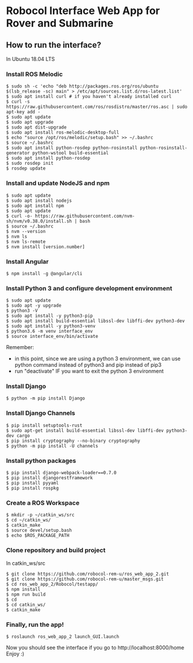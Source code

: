 # Robocol Interface Web App for Rover and Submarine
## How to run the interface?
In Ubuntu 18.04 LTS
### Install ROS Melodic
```console
$ sudo sh -c 'echo "deb http://packages.ros.org/ros/ubuntu $(lsb_release -sc) main" > /etc/apt/sources.list.d/ros-latest.list'
$ sudo apt install curl # if you haven't already installed curl
$ curl -s https://raw.githubusercontent.com/ros/rosdistro/master/ros.asc | sudo apt-key add -
$ sudo apt update
$ sudo apt upgrade
$ sudo apt dist-upgrade
$ sudo apt install ros-melodic-desktop-full
$ echo "source /opt/ros/melodic/setup.bash" >> ~/.bashrc
$ source ~/.bashrc
$ sudo apt install python-rosdep python-rosinstall python-rosinstall-generator python-wstool build-essential
$ sudo apt install python-rosdep
$ sudo rosdep init
$ rosdep update
```
### Install and update NodeJS and npm
```console
$ sudo apt update
$ sudo apt install nodejs
$ sudo apt install npm
$ sudo apt update
$ curl -o- https://raw.githubusercontent.com/nvm-sh/nvm/v0.38.0/install.sh | bash
$ source ~/.bashrc
$ nvm --version
$ nvm ls
$ nvm ls-remote
$ nvm install [version.number]
```
### Install Angular
```console
$ npm install -g @angular/cli
```
### Install Python 3 and configure development environment
```console
$ sudo apt update
$ sudo apt -y upgrade
$ python3 -V
$ sudo apt install -y python3-pip
$ sudo apt install build-essential libssl-dev libffi-dev python3-dev
$ sudo apt install -y python3-venv
$ python3.6 -m venv interface_env
$ source interface_env/bin/activate
```
Remember: 
- in this point, since we are using a python 3 environment, we can use python command instead of python3 and pip instead of pip3
- run "deactivate" IF you want to exit the python 3 environment
### Install Django
```console
$ python -m pip install Django
```
### Install Django Channels
```console
$ pip install setuptools-rust
$ sudo apt-get install build-essential libssl-dev libffi-dev python3-dev cargo
$ pip install cryptography --no-binary cryptography
$ python -m pip install -U channels
```
### Install python packages
```console
$ pip install django-webpack-loader==0.7.0
$ pip install djangorestframework
$ pip install pyyaml
$ pip install rospkg
```
### Create a ROS Workspace
```console
$ mkdir -p ~/catkin_ws/src
$ cd ~/catkin_ws/
$ catkin_make
$ source devel/setup.bash
$ echo $ROS_PACKAGE_PATH
```
### Clone repository and build project
In catkin_ws/src
```console
$ git clone https://github.com/robocol-rem-u/ros_web_app_2.git
$ git clone https://github.com/robocol-rem-u/master_msgs.git
$ cd ros_web_app_2/Robocol/testapp/
$ npm install
$ npm run build
$ cd
$ cd catkin_ws/
$ catkin_make
```
### Finally, run the app!
```console
$ roslaunch ros_web_app_2 launch_GUI.launch
```
Now you should see the interface if you go to http://localhost:8000/home
Enjoy :)
